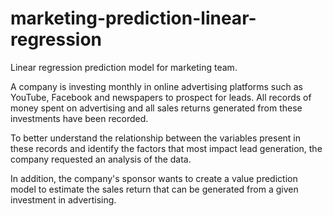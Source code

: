 # marketing-prediction-linear-regression
Linear regression prediction model for marketing team.

A company is investing monthly in online advertising platforms such as YouTube, Facebook and newspapers to prospect for leads. All records of money spent on advertising and all sales returns generated from these investments have been recorded.

To better understand the relationship between the variables present in these records and identify the factors that most impact lead generation, the company requested an analysis of the data.

In addition, the company's sponsor wants to create a value prediction model to estimate the sales return that can be generated from a given investment in advertising.

